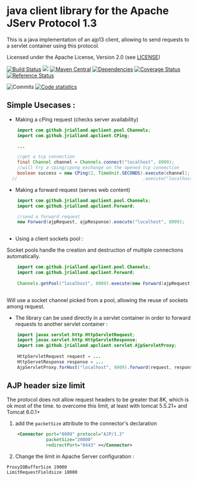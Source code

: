java client library for the Apache JServ Protocol 1.3
==============================

This is a java implementation of an ajp13 client, allowing to send requests to a servlet container using this protocol.

Licensed under the Apache License, Version 2.0 (see [LICENSE](https://github.com/jrialland/ajp-client/blob/master/LICENSE))

[![Build Status](https://travis-ci.org/jrialland/ajp-client.svg)](https://travis-ci.org/jrialland/ajp-client)
[![](https://jitpack.io/v/jrialland/ajp-client.svg)](https://jitpack.io/#jrialland/ajp-client)
[![Maven Central](https://maven-badges.herokuapp.com/maven-central/com.github.jrialland/ajpclient/badge.svg)](https://maven-badges.herokuapp.com/maven-central/com.github.jrialland/ajpclient)
[![Dependencies](https://www.versioneye.com/java/com.github.jrialland:ajpclient/1.9/badge.svg)](https://www.versioneye.com/java/com.github.jrialland:ajpclient/1.9)
[![Coverage Status](https://img.shields.io/coveralls/jrialland/ajp-client.svg)](https://coveralls.io/r/jrialland/ajp-client)
[![Reference Status](https://www.versioneye.com/java/com.github.jrialland:ajpclient/reference_badge.svg?style=flat)](https://www.versioneye.com/java/com.github.jrialland:ajpclient/references)




![Commits](https://www.openhub.net/p/ajp-client/analyses/latest/commits_spark.png)
[![Code statistics](http://www.ohloh.net/p/ajp-client/widgets/project_thin_badge.gif)](https://www.ohloh.net/p/ajp-client)

Simple Usecases :
------------------

* Making a cPing request (checks server availability)

```java
	import com.github.jrialland.apclient.pool.Channels;
	import com.github.jrialland.apclient.CPing;

	...

	//get a tcp connection
	final Channel channel = Channels.connect("localhost", 8009);
	//will try a cping/cpong exchange on the opened tcp connection
	boolean success = new CPing(2, TimeUnit.SECONDS).execute(channel);
  //                                                .execute("localhost", 8009);	
```

* Making a forward request (serves web content)

```java
	import com.github.jrialland.apclient.pool.Channels;
	import com.github.jrialland.apclient.Forward;

	//send a forward request
	new Forward(ajpRequest, ajpResponse).execute("localhost", 8009);
	
```

* Using a client sockets pool :

Socket pools handle the creation and destruction of multiple connections automatically.

```java
	import com.github.jrialland.apclient.pool.Channels;
	import com.github.jrialland.apclient.Forward;
	
	Channels.getPool("localhost", 8009).execute(new Forward(ajpRequest, ajpResponse));
	
```
Will use a socket channel picked from a pool, allowing the reuse of sockets among request.

* The library can be used directly in a servlet container in order to forward requests to another servlet container :

```java
	import javax.servlet.http.HttpServletRequest;
	import javax.servlet.http.HttpServletResponse;
	import com.github.jrialland.apclient.servlet.AjpServletProxy;
	
	HttpServletRequest request = ...
	HttpServetResponse response = ...
	AjpServletProxy.forHost("localhost", 8009).forward(request, response);
```

AJP header size limit
---------------------

  The protocol does not allow request headers to be greater that 8K, which is ok most of the time.
to overcome this limit, at least with tomcat 5.5.21+ and Tomcat 6.0.1+

1) add the ``packetSize`` attribute to the connector's declaration

```xml
    <Connector port="8009" protocol="AJP/1.3"
               packetSize="20000"
               redirectPort="8443" ></Connector>
```

2) Change the limit in Apache Server configuration :
```
ProxyIOBufferSize 19000 
LimitRequestFieldsize 18000
```
